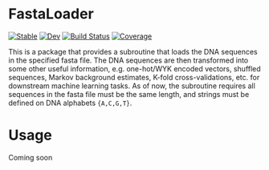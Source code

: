 # FastaLoader

[![Stable](https://img.shields.io/badge/docs-stable-blue.svg)](https://kchu25.github.io/FastaLoader.jl/stable)
[![Dev](https://img.shields.io/badge/docs-dev-blue.svg)](https://kchu25.github.io/FastaLoader.jl/dev)
[![Build Status](https://github.com/kchu25/FastaLoader.jl/actions/workflows/CI.yml/badge.svg?branch=main)](https://github.com/kchu25/FastaLoader.jl/actions/workflows/CI.yml?query=branch%3Amain)
[![Coverage](https://codecov.io/gh/kchu25/FastaLoader.jl/branch/main/graph/badge.svg)](https://codecov.io/gh/kchu25/FastaLoader.jl)


This is a package that provides a subroutine that loads the DNA sequences in the specified fasta file. The DNA sequences are then transformed into some other useful information, e.g. one-hot/WYK encoded vectors, shuffled sequences, Markov background estimates, K-fold cross-validations, etc. for downstream machine learning tasks. As of now, the subroutine requires all sequences in the fasta file must be the same length, and strings must be defined on DNA alphabets `{A,C,G,T}`.

# Usage

Coming soon